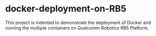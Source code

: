 # docker-deployment-on-RB5
This project is indented to demonstrate the deployment of Docker and running the multiple containers on Qualcomm Robotics RB5 Platform.
